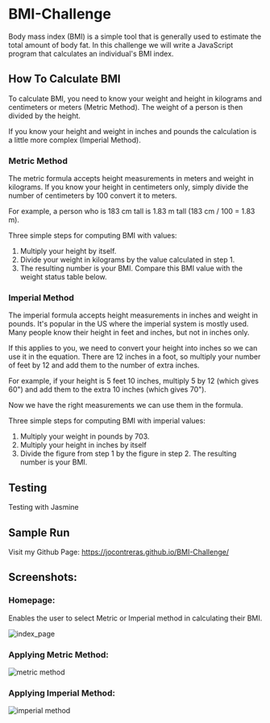 # BMI-Challenge
Body mass index (BMI) is a simple tool that is generally used to estimate the total amount of body fat. In this challenge we will write a JavaScript program that calculates an individual's BMI index.

## How To Calculate BMI

To calculate BMI, you need to know your weight and height in kilograms and centimeters or meters (Metric Method). The weight of a person is then divided by the height.

If you know your height and weight in inches and pounds the calculation is a little more complex (Imperial Method).

### Metric Method

The metric formula accepts height measurements in meters and weight in kilograms. If you know your height in centimeters only, simply divide the number of centimeters by 100 convert it to meters.

For example, a person who is 183 cm tall is 1.83 m tall (183 cm / 100 = 1.83 m).

Three simple steps for computing BMI with  values:
1. Multiply your height by itself.
2. Divide your weight in kilograms by the value calculated in step 1.
3. The resulting number is your BMI. Compare this BMI value with the weight status table below.

### Imperial Method

The imperial formula accepts height measurements in inches and weight in pounds. It's popular in the US where the imperial system is mostly used. Many people know their height in feet and inches, but not in inches only.

If this applies to you, we need to convert your height into inches so we can use it in the equation. There are 12 inches in a foot, so multiply your number of feet by 12 and add them to the number of extra inches.

For example, if your height is 5 feet 10 inches, multiply 5 by 12 (which gives 60") and add them to the extra 10 inches (which gives 70").

Now we have the right measurements we can use them in the formula.

Three simple steps for computing BMI with imperial values:
1. Multiply your weight in pounds by 703.
2. Multiply your height in inches by itself
3. Divide the figure from step 1 by the figure in step 2. The resulting number is your BMI.


## Testing
Testing with Jasmine


## Sample Run
Visit my Github Page: https://jocontreras.github.io/BMI-Challenge/

## Screenshots:

### Homepage: 
Enables the user to select Metric or Imperial method in calculating their BMI.

![index_page](https://user-images.githubusercontent.com/13605349/29285443-cfbdcdca-812e-11e7-8b49-8b2f3bcdf360.png)

### Applying Metric Method: 
![metric method](https://user-images.githubusercontent.com/13605349/29286357-1814fc1c-8132-11e7-9351-7fc471ea4f61.png)

### Applying Imperial Method: 

![imperial method](https://user-images.githubusercontent.com/13605349/29286619-fceec750-8132-11e7-895f-3981186d5fab.png)

